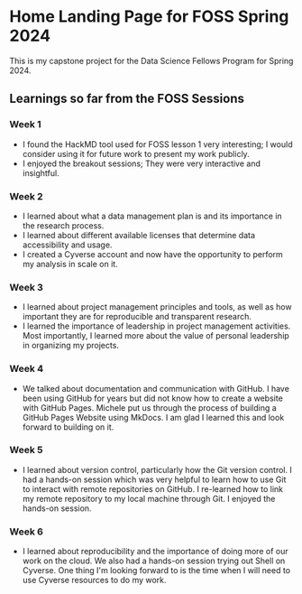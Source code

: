 # Home Landing Page for FOSS Spring 2024 

This is my capstone project for the Data Science Fellows Program for Spring 2024.

## Learnings so far from the FOSS Sessions

### Week 1

* I found the HackMD tool used for FOSS lesson 1 very interesting; I would consider using it for future work to present my work publicly.
* I enjoyed the breakout sessions; They were very interactive and insightful.

### Week 2

* I learned about what a data management plan is and its importance in the research process.
* I learned about different available licenses that determine data accessibility and usage.
* I created a Cyverse account and now have the opportunity to perform my analysis in scale on it.

### Week 3

* I learned about project management principles and tools, as well as how important they are for reproducible and transparent research.
* I learned the importance of leadership in project management activities. Most importantly, I learned more about the value of personal leadership in organizing my projects.

### Week 4

* We talked about documentation and communication with GitHub. I have been using GitHub for years but did not know how to create a website with GitHub Pages. Michele put us through the process of building a GitHub Pages Website using MkDocs. I am glad I learned this and look forward to building on it.

### Week 5
* I learned about version control, particularly how the Git version control. I had a hands-on session which was very helpful to learn how to use Git to interact with remote repositories on GitHub. I re-learned how to link my remote repository to my local machine through Git. I enjoyed the hands-on session.

### Week 6

* I learned about reproducibility and the importance of doing more of our work on the cloud. We also had a hands-on session trying out Shell on Cyverse. One thing I'm looking forward to is the time when I will need to use Cyverse resources to do my work.
